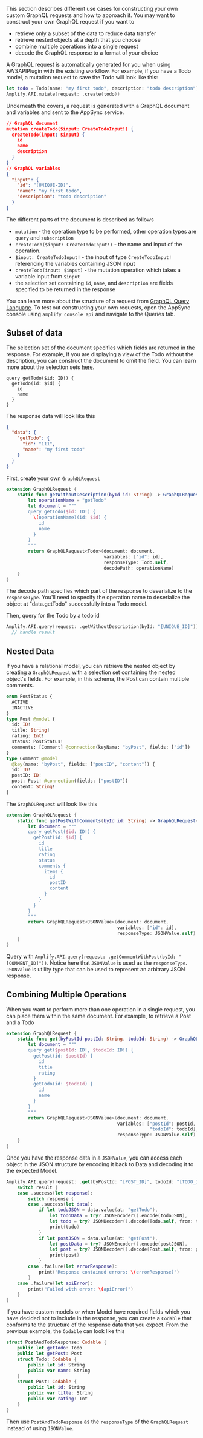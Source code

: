 This section describes different use cases for constructing your own custom GraphQL requests and how to approach it. You may want to construct your own GraphQL request if you want to
- retrieve only a subset of the data to reduce data transfer
- retrieve nested objects at a depth that you choose
- combine multiple operations into a single request
- decode the GraphQL response to a format of your choice

A GraphQL request is automatically generated for you when using AWSAPIPlugin with the existing workflow. For example, if you have a Todo model, a mutation request to save the Todo will look like this:
```swift
let todo = Todo(name: "my first todo", description: "todo description")
Amplify.API.mutate(request: .create(todo))
```
Underneath the covers, a request is generated with a GraphQL document and variables and sent to the AppSync service. 

```json
// GraphQL document
mutation createTodo($input: CreateTodoInput!) {
  createTodo(input: $input) {
    id
    name
    description
  }
}
// GraphQL variables
{
  "input": {
    "id": "[UNIQUE-ID]",
    "name": "my first todo",
    "description": "todo description"
  }
}
```

The different parts of the document is described as follows
- `mutation` - the operation type to be performed, other operation types are `query` and `subscription`
- `createTodo($input: CreateTodoInput!)` - the name and input of the operation. 
- `$input: CreateTodoInput!` - the input of type `CreateTodoInput!` referencing the variables containing JSON input
- `createTodo(input: $input)` - the mutation operation which takes a variable input from `$input`
- the selection set containing `id`, `name`, and `description` are fields specified to be returned in the response

You can learn more about the structure of a request from [GraphQL Query Language](https://graphql.org/learn/). To test out constructing your own requests, open the AppSync console using `amplify console api` and navigate to the Queries tab.

## Subset of data

The selection set of the document specifies which fields are returned in the response. For example, If you are displaying a view of the Todo without the description, you can construct the document to omit the field. You can learn more about the selection sets [here](https://spec.graphql.org/draft/#sec-Selection-Sets).

```
query getTodo($id: ID!) {
  getTodo(id: $id) {
    id
    name
  }
}
```
The response data will look like this
```json
{
  "data": {
    "getTodo": {
      "id": "111",
      "name": "my first todo"
    }
  }
}
```
First, create your own `GraphQLRequest`

```swift
extension GraphQLRequest {
    static func getWithoutDescription(byId id: String) -> GraphQLRequest<Todo> {
        let operationName = "getTodo"
        let document = """
        query getTodo($id: ID!) {
          \(operationName)(id: $id) {
            id
            name
          }
        }
        """
        return GraphQLRequest<Todo>(document: document,
                                    variables: ["id": id],
                                    responseType: Todo.self,
                                    decodePath: operationName)
    }
}
```
The decode path specifies which part of the response to deserialize to the `responseType`. You'll need to specify the operation name to deserialize the object at "data.getTodo" successfully into a Todo model.

Then, query for the Todo by a todo id
```swift
Amplify.API.query(request: .getWithoutDescription(byId: "[UNIQUE_ID]")) { 
  // handle result
```  

## Nested Data
If you have a relational model, you can retrieve the nested object by creating a `GraphQLRequest` with a selection set containing the nested object's fields. For example, in this schema, the Post can contain multiple comments.
```graphql
enum PostStatus {
  ACTIVE
  INACTIVE
}
type Post @model {
  id: ID!
  title: String!
  rating: Int!
  status: PostStatus!
  comments: [Comment] @connection(keyName: "byPost", fields: ["id"])
}
type Comment @model
  @key(name: "byPost", fields: ["postID", "content"]) {
  id: ID!
  postID: ID!
  post: Post! @connection(fields: ["postID"])
  content: String!
}
```
The `GraphQLRequest` will look like this

```swift
extension GraphQLRequest {
    static func getPostWithComments(byId id: String) -> GraphQLRequest<JSONValue> {
        let document = """
        query getPost($id: ID!) {
          getPost(id: $id) {
            id
            title
            rating
            status
            comments {
              items {
                id
                postID
                content
              }
            }
          }
        }
        """
        return GraphQLRequest<JSONValue>(document: document,
                                         variables: ["id": id],
                                         responseType: JSONValue.self)
    }
}

```
Query with `Amplify.API.query(request: .getCommentWithPost(byId: "[COMMENT_ID]"))`. Notice here that `JSONValue` is used as the `responseType`. `JSONValue` is utility type that can be used to represent an arbitrary JSON response.

## Combining Multiple Operations

When you want to perform more than one operation in a single request, you can place them within the same document. For example, to retrieve a Post and a Todo
```swift
extension GraphQLRequest {
    static func get(byPostId postId: String, todoId: String) -> GraphQLRequest<JSONValue> {
        let document = """
        query get($postId: ID!, $todoId: ID!) {
          getPost(id: $postId) {
            id
            title
            rating
          }
          getTodo(id: $todoId) {
            id
            name
          }
        }
        """
        return GraphQLRequest<JSONValue>(document: document,
                                         variables: ["postId": postId,
                                                     "todoId": todoId],
                                         responseType: JSONValue.self)
    }
}
```
Once you have the response data in a `JSONValue`, you can access each object in the JSON structure by encoding it back to Data and decoding it to the expected Model.

```swift
Amplify.API.query(request: .get(byPostId: "[POST_ID]", todoId: "[TODO_ID]")) { result in
    switch result {
    case .success(let response):
        switch response {
        case .success(let data):
            if let todoJSON = data.value(at: "getTodo"),
                let todoData = try? JSONEncoder().encode(todoJSON),
                let todo = try? JSONDecoder().decode(Todo.self, from: todoData) {
                print(todo)
            }
            if let postJSON = data.value(at: "getPost"),
                let postData = try? JSONEncoder().encode(postJSON),
                let post = try? JSONDecoder().decode(Post.self, from: postData) {
                print(post)
            }
        case .failure(let errorResponse):
            print("Response contained errors: \(errorResponse)")
        }
    case .failure(let apiError):
        print("Failed with error: \(apiError)")
    }
}
```

If you have custom models or when Model have required fields which you have decided not to include in the response, you can create a `Codable` that conforms to the structure of the response data that you expect. From the previous example, the `Codable` can look like this

```swift
struct PostAndTodoResponse: Codable {
    public let getTodo: Todo
    public let getPost: Post
    struct Todo: Codable {
        public let id: String
        public var name: String
    }
    struct Post: Codable {
        public let id: String
        public var title: String
        public var rating: Int
    }
}
```
Then use `PostAndTodoResponse` as the `responseType` of the `GraphQLRequest` instead of using `JSONValue`.








